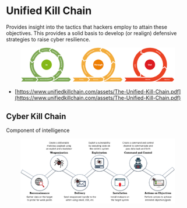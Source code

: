# Unified Kill Chain

Provides insight into the tactics that hackers employ to attain these objectives. This provides a solid basis to develop (or realign) defensive strategies to raise cyber resilience.



<figure><img src="../../.gitbook/assets/image (4).png" alt=""><figcaption></figcaption></figure>

* [https://www.unifiedkillchain.com/assets/The-Unified-Kill-Chain.pdf](https://www.unifiedkillchain.com/assets/The-Unified-Kill-Chain.pdf)

## Cyber Kill Chain

Component of intelligence

<figure><img src="../../.gitbook/assets/image (10).png" alt=""><figcaption></figcaption></figure>
